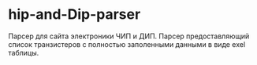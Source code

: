 # hip-and-Dip-parser
Парсер для сайта электроники ЧИП и ДИП.
Парсер предоставляющий список транзистеров с полностью заполенными данными в виде exel таблицы.
